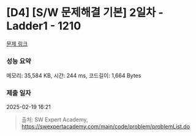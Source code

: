 # [D4] [S/W 문제해결 기본] 2일차 - Ladder1 - 1210 

[문제 링크](https://swexpertacademy.com/main/code/problem/problemDetail.do?contestProbId=AV14ABYKADACFAYh) 

### 성능 요약

메모리: 35,584 KB, 시간: 244 ms, 코드길이: 1,664 Bytes

### 제출 일자

2025-02-19 16:21



> 출처: SW Expert Academy, https://swexpertacademy.com/main/code/problem/problemList.do